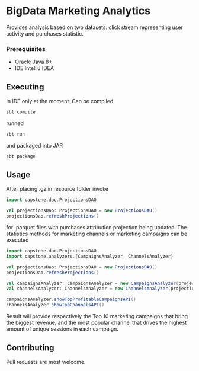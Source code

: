 # BigData Marketing Analytics

Provides analysis based on two datasets: click stream representing 
user activity and purchases statistic.

### Prerequisites

* Oracle Java 8+
* IDE IntelliJ IDEA

## Executing
In IDE only at the moment. Can be compiled
```bash
sbt compile
```
runned
```bash
sbt run
```
and packaged into JAR
```bash
sbt package
```

## Usage
After placing .gz in resource folder invoke 
```scala
import capstone.dao.ProjectionsDAO

val projectionsDao: ProjectionsDAO = new ProjectionsDAO()
projectionsDao.refreshProjections()
```
for .parquet files with purchases attribution projection being updated.
The statistics methods for marketing channels or marketing campaigns can
be executed
```scala
import capstone.dao.ProjectionsDAO
import capstone.analyzers.{CampaignsAnalyzer, ChannelsAnalyzer}

val projectionsDao: ProjectionsDAO = new ProjectionsDAO()
projectionsDao.refreshProjections()

val campaignsAnalyzer: CampaignsAnalyzer = new CampaignsAnalyzer(projectionsDao)
val channelsAnalyzer: ChannelsAnalyzer = new ChannelsAnalyzer(projectionsDao)

campaignsAnalyzer.showTopProfitableCampaignsAPI()
channelsAnalyzer.showTopChannelsAPI()
```
Result will provide respectively the Top 10 marketing campaigns that bring the 
biggest revenue, and the most popular channel that drives the highest amount of 
unique sessions in each campaign.

## Contributing
Pull requests are most welcome.
